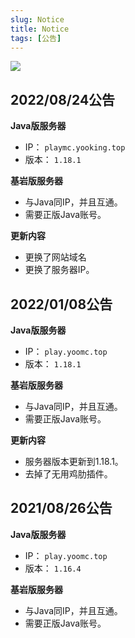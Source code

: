 ```yaml
---
slug: Notice
title: Notice
tags: [公告]
---
```


![](https://mcapi.us/server/image?ip=139.159.156.93)  

## 2022/08/24公告

**Java版服务器**
* IP： `playmc.yooking.top`
* 版本： `1.18.1`  

**基岩版服务器** 
* 与Java同IP，并且互通。
* 需要正版Java账号。

**更新内容**
* 更换了网站域名
* 更换了服务器IP。

## 2022/01/08公告 

**Java版服务器**
* IP： `play.yoomc.top`
* 版本： `1.18.1`  

**基岩版服务器** 
* 与Java同IP，并且互通。
* 需要正版Java账号。

**更新内容**
* 服务器版本更新到1.18.1。
* 去掉了无用鸡肋插件。


## 2021/08/26公告

**Java版服务器**  
* IP： `play.yoomc.top`
* 版本： `1.16.4` 
 
**基岩版服务器** 
* 与Java同IP，并且互通。
* 需要正版Java账号。
